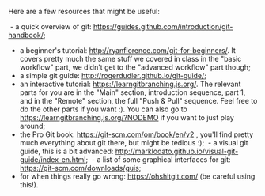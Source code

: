 Here are a few resources that might be useful:

 - a quick overview of git: https://guides.github.com/introduction/git-handbook/;
 - a beginner's tutorial: http://ryanflorence.com/git-for-beginners/. It covers pretty much the same stuff we covered in class in the "basic workflow" part, we didn't get to the "advanced workflow" part though;
 - a simple git guide: http://rogerdudler.github.io/git-guide/;
 - an interactive tutorial: https://learngitbranching.js.org/. The relevant parts for you are in the "Main" section, introduction sequence, part 1, and in the "Remote" section, the full "Push & Pull" sequence. Feel free to do the other parts if you want :). You can also go to https://learngitbranching.js.org/?NODEMO if you want to just play around;
 - the Pro Git book: https://git-scm.com/om/book/en/v2 , you'll find pretty much everything about git there, but might be tedious :);
 - a visual git guide, this is a bit advanced: http://marklodato.github.io/visual-git-guide/index-en.html;
 - a list of some graphical interfaces for git: https://git-scm.com/downloads/guis;
 - for when things really go wrong: https://ohshitgit.com/ (be careful using this!).
